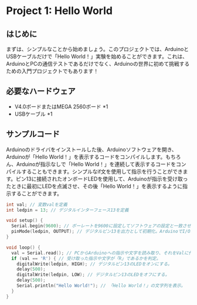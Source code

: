# Project 1: Hello World

## はじめに

まずは、シンプルなことから始めましょう。このプロジェクトでは、ArduinoとUSBケーブルだけで「Hello World！」実験を始めることができます。これは、ArduinoとPCの通信テストであるだけでなく、Arduinoの世界に初めて挑戦するための入門プロジェクトでもあります！

## 必要なハードウェア

- V4.0ボードまたはMEGA 2560ボード *1
- USBケーブル *1

## サンプルコード

Arduinoのドライバをインストールした後、Arduinoソフトウェアを開き、Arduinoが「Hello World！」を表示するコードをコンパイルします。もちろん、Arduinoが指示なしで「Hello World！」を連続して表示するコードをコンパイルすることもできます。シンプルなif文を使用して指示を行うことができます。ピン13に接続されたオンボードLEDを使用して、Arduinoが指示を受け取ったときに最初にLEDを点滅させ、その後「Hello World！」を表示するように指示することができます。

```cpp
int val; // 変数valを定義
int ledpin = 13; // デジタルインターフェース13を定義

void setup() {
  Serial.begin(9600); // ボーレートを9600に設定してソフトウェアの設定と一致させる。特定のデバイス（例：Bluetooth）に接続する場合、ボーレートはそのデバイスと一致させる必要がある。
  pinMode(ledpin, OUTPUT); // デジタルピン13を出力として初期化。ArduinoでI/Oポートを使用する場合、このような設定が常に必要。
}

void loop() {
  val = Serial.read(); // PCからArduinoへの指示や文字を読み取り、それをValに代入する。
  if (val == 'R') { // 受け取った指示や文字が「R」であるかを判定。
    digitalWrite(ledpin, HIGH); // デジタルピン13のLEDをオンにする。
    delay(500);
    digitalWrite(ledpin, LOW); // デジタルピン13のLEDをオフにする。
    delay(500);
    Serial.println("Hello World!"); // 「Hello World！」の文字列を表示。
  }
}
